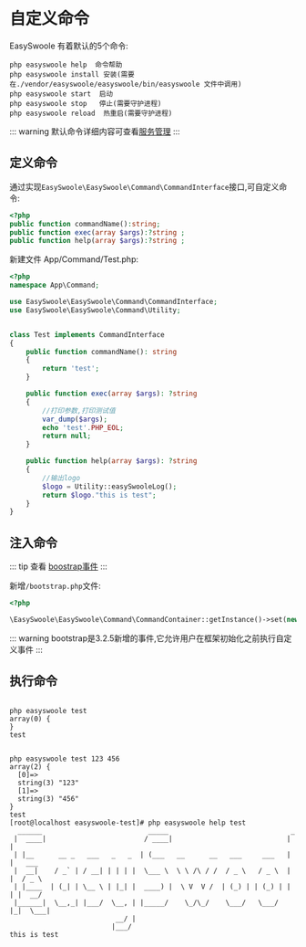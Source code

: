 # 自定义命令
EasySwoole 有着默认的5个命令:  
````
php easyswoole help  命令帮助
php easyswoole install 安装(需要在./vendor/easyswoole/easyswoole/bin/easyswoole 文件中调用)
php easyswoole start  启动
php easyswoole stop   停止(需要守护进程)
php easyswoole reload  热重启(需要守护进程)
````

::: warning 
默认命令详细内容可查看[服务管理](../Introduction/server.md)
:::

## 定义命令

通过实现`EasySwoole\EasySwoole\Command\CommandInterface`接口,可自定义命令:  

````php
<?php
public function commandName():string;
public function exec(array $args):?string ;
public function help(array $args):?string ;
````

新建文件 App/Command/Test.php:

````php
<?php
namespace App\Command;

use EasySwoole\EasySwoole\Command\CommandInterface;
use EasySwoole\EasySwoole\Command\Utility;


class Test implements CommandInterface
{
    public function commandName(): string
    {
        return 'test';
    }

    public function exec(array $args): ?string
    {
        //打印参数,打印测试值
        var_dump($args);
        echo 'test'.PHP_EOL;
        return null;
    }

    public function help(array $args): ?string
    {
        //输出logo
        $logo = Utility::easySwooleLog();
        return $logo."this is test";
    }
}
````

## 注入命令

::: tip
查看 [boostrap事件](../Core/event/bootstrap.md)
:::

新增`/bootstrap.php`文件:

````php
<?php

\EasySwoole\EasySwoole\Command\CommandContainer::getInstance()->set(new \App\Command\Test());
````

::: warning 
 bootstrap是3.2.5新增的事件,它允许用户在框架初始化之前执行自定义事件
:::

## 执行命令
````

php easyswoole test
array(0) {
}
test


php easyswoole test 123 456
array(2) {
  [0]=>
  string(3) "123"
  [1]=>
  string(3) "456"
}
test
[root@localhost easyswoole-test]# php easyswoole help test
  ______                          _____                              _
 |  ____|                        / ____|                            | |
 | |__      __ _   ___   _   _  | (___   __      __   ___     ___   | |   ___
 |  __|    / _` | / __| | | | |  \___ \  \ \ /\ / /  / _ \   / _ \  | |  / _ \
 | |____  | (_| | \__ \ | |_| |  ____) |  \ V  V /  | (_) | | (_) | | | |  __/
 |______|  \__,_| |___/  \__, | |_____/    \_/\_/    \___/   \___/  |_|  \___|
                          __/ |
                         |___/
this is test
        
````